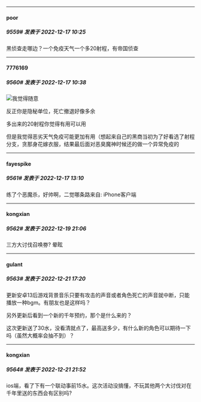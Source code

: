 

*****

####  poor  
##### 9559#       发表于 2022-12-17 10:25

黑侦查走哪边？一个免疫天气一个多20射程，有帝国侦查



*****

####  7776169  
##### 9560#       发表于 2022-12-17 10:38

<img src="https://static.saraba1st.com/image/smiley/face2017/037.png" referrerpolicy="no-referrer">我觉得随意

反正你是隐秘单位，死亡撤退好像多余

多出来的20射程你觉得有用可以用

但是我觉得恶劣天气免疫可能更加有用（想起来自己的黑商当初为了好看选了射程分支，贪那身花嫁衣服，结果最后面对恶臭魔神时候还的做一个异常免疫的



*****

####  fayespike  
##### 9561#       发表于 2022-12-17 13:10

练了个恶魔杀，好帅啊，二觉哪条路来自: iPhone客户端



*****

####  kongxian  
##### 9562#       发表于 2022-12-19 21:06

三方大讨伐召唤劵? 晕眩 



*****

####  gulant  
##### 9563#       发表于 2022-12-21 17:20

更新安卓13后游戏背景音乐只要有攻击的声音或者角色死亡的声音就中断，只能播放一种bgm。有朋友也是这样吗？

另外更新后看到一个新的千年预约，那个是什么来的？

这次更新送了30水，没看清就点了，最高送多少，有什么新的角色可以期待一下吗（虽然大概率会抽不到）？



*****

####  kongxian  
##### 9564#       发表于 2022-12-21 21:52

ios端，看了下有一个联动事前15水。这次活动没搞懂，不玩其他两个大讨伐对在千年里送的东西会有区别吗?

